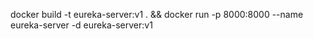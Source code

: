 docker build -t eureka-server:v1 .
&& docker run
-p 8000:8000
--name eureka-server
-d
eureka-server:v1 